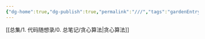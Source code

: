 ```yaml
---
{"dg-home":true,"dg-publish":true,"permalink":"///","tags":"gardenEntry","dgHomeLink":true,"dgPassFrontmatter":true}
---
```



[[总集/1. 代码随想录/0. 总笔记/贪心算法|贪心算法]]

